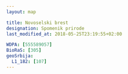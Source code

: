 ```yaml
---
layout: map

title: Novoselski brest
designation: Spomenik prirode
last_modified_at: 2018-05-25T23:19:55+02:00

WDPA: [555589057]
BioRaS: [305]
geoSrbija:
  L1_182: [107]
---
```

